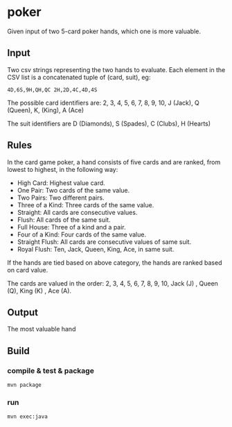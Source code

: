 # poker

Given input of two 5-card poker hands, which one is more valuable.

## Input
Two csv strings representing the two hands to evaluate. Each element in the CSV list is a concatenated tuple of (card, suit), eg:

`4D,6S,9H,QH,QC 2H,2D,4C,4D,4S`

The possible card identifiers are: 2, 3, 4, 5, 6, 7, 8, 9, 10, J (Jack), Q (Queen), K, (King), A (Ace)

The suit identifiers are D (Diamonds), S (Spades), C (Clubs), H (Hearts)

## Rules

In the card game poker, a hand consists of five cards and are ranked, from lowest to highest, in the following way:

- High Card: Highest value card.
- One Pair: Two cards of the same value.
- Two Pairs: Two different pairs.
- Three of a Kind: Three cards of the same value.
- Straight: All cards are consecutive values.
- Flush: All cards of the same suit.
- Full House: Three of a kind and a pair.
- Four of a Kind: Four cards of the same value.
- Straight Flush: All cards are consecutive values of same suit.
- Royal Flush: Ten, Jack, Queen, King, Ace, in same suit.


If the hands are tied based on above category, the hands are ranked based on card value.

The cards are valued in the order:
2, 3, 4, 5, 6, 7, 8, 9, 10, Jack (J) , Queen (Q), King (K) , Ace (A).


## Output
The most valuable hand


## Build

### compile & test & package
```
mvn package
```

### run
```
mvn exec:java
```
